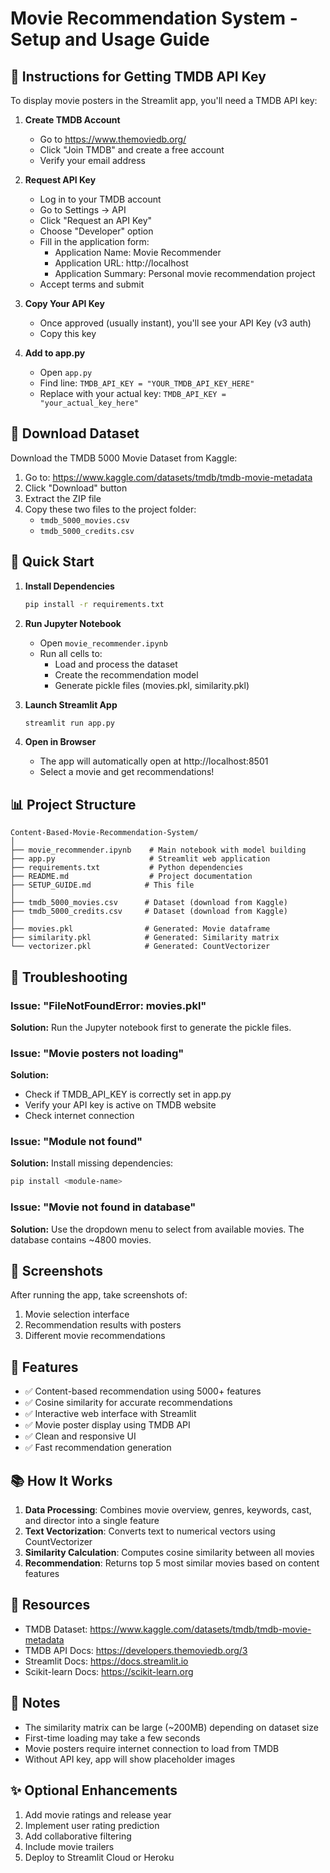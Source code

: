 # Movie Recommendation System - Setup and Usage Guide

## 📝 Instructions for Getting TMDB API Key

To display movie posters in the Streamlit app, you'll need a TMDB API key:

1. **Create TMDB Account**
   - Go to https://www.themoviedb.org/
   - Click "Join TMDB" and create a free account
   - Verify your email address

2. **Request API Key**
   - Log in to your TMDB account
   - Go to Settings → API
   - Click "Request an API Key"
   - Choose "Developer" option
   - Fill in the application form:
     - Application Name: Movie Recommender
     - Application URL: http://localhost
     - Application Summary: Personal movie recommendation project
   - Accept terms and submit

3. **Copy Your API Key**
   - Once approved (usually instant), you'll see your API Key (v3 auth)
   - Copy this key

4. **Add to app.py**
   - Open `app.py`
   - Find line: `TMDB_API_KEY = "YOUR_TMDB_API_KEY_HERE"`
   - Replace with your actual key: `TMDB_API_KEY = "your_actual_key_here"`

## 📂 Download Dataset

Download the TMDB 5000 Movie Dataset from Kaggle:

1. Go to: https://www.kaggle.com/datasets/tmdb/tmdb-movie-metadata
2. Click "Download" button
3. Extract the ZIP file
4. Copy these two files to the project folder:
   - `tmdb_5000_movies.csv`
   - `tmdb_5000_credits.csv`

## 🚀 Quick Start

1. **Install Dependencies**
   ```bash
   pip install -r requirements.txt
   ```

2. **Run Jupyter Notebook**
   - Open `movie_recommender.ipynb`
   - Run all cells to:
     - Load and process the dataset
     - Create the recommendation model
     - Generate pickle files (movies.pkl, similarity.pkl)

3. **Launch Streamlit App**
   ```bash
   streamlit run app.py
   ```

4. **Open in Browser**
   - The app will automatically open at http://localhost:8501
   - Select a movie and get recommendations!

## 📊 Project Structure

```
Content-Based-Movie-Recommendation-System/
│
├── movie_recommender.ipynb    # Main notebook with model building
├── app.py                     # Streamlit web application
├── requirements.txt           # Python dependencies
├── README.md                  # Project documentation
├── SETUP_GUIDE.md            # This file
│
├── tmdb_5000_movies.csv      # Dataset (download from Kaggle)
├── tmdb_5000_credits.csv     # Dataset (download from Kaggle)
│
├── movies.pkl                # Generated: Movie dataframe
├── similarity.pkl            # Generated: Similarity matrix
└── vectorizer.pkl            # Generated: CountVectorizer
```

## 🔧 Troubleshooting

### Issue: "FileNotFoundError: movies.pkl"
**Solution:** Run the Jupyter notebook first to generate the pickle files.

### Issue: "Movie posters not loading"
**Solution:** 
- Check if TMDB_API_KEY is correctly set in app.py
- Verify your API key is active on TMDB website
- Check internet connection

### Issue: "Module not found"
**Solution:** Install missing dependencies:
```bash
pip install <module-name>
```

### Issue: "Movie not found in database"
**Solution:** Use the dropdown menu to select from available movies. The database contains ~4800 movies.

## 📸 Screenshots

After running the app, take screenshots of:
1. Movie selection interface
2. Recommendation results with posters
3. Different movie recommendations

## 🎯 Features

- ✅ Content-based recommendation using 5000+ features
- ✅ Cosine similarity for accurate recommendations
- ✅ Interactive web interface with Streamlit
- ✅ Movie poster display using TMDB API
- ✅ Clean and responsive UI
- ✅ Fast recommendation generation

## 📚 How It Works

1. **Data Processing**: Combines movie overview, genres, keywords, cast, and director into a single feature
2. **Text Vectorization**: Converts text to numerical vectors using CountVectorizer
3. **Similarity Calculation**: Computes cosine similarity between all movies
4. **Recommendation**: Returns top 5 most similar movies based on content features

## 🔗 Resources

- TMDB Dataset: https://www.kaggle.com/datasets/tmdb/tmdb-movie-metadata
- TMDB API Docs: https://developers.themoviedb.org/3
- Streamlit Docs: https://docs.streamlit.io
- Scikit-learn Docs: https://scikit-learn.org

## 📝 Notes

- The similarity matrix can be large (~200MB) depending on dataset size
- First-time loading may take a few seconds
- Movie posters require internet connection to load from TMDB
- Without API key, app will show placeholder images

## ✨ Optional Enhancements

1. Add movie ratings and release year
2. Implement user rating prediction
3. Add collaborative filtering
4. Include movie trailers
5. Deploy to Streamlit Cloud or Heroku
